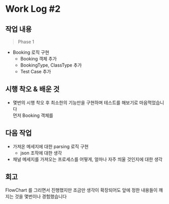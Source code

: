 # Work Log #2

## 작업 내용

> Phase 1

- Booking 로직 구현
  - Booking 객체 추가
  - BookingType, ClassType 추가
  - Test Case 추가

## 시행 착오 & 배운 것

- 몇번의 시행 착오 후 최소한의 기능만을 구현하며 테스트를 해보기로 마음먹었습니다  
먼저 Booking 객체를 

## 다음 작업

- 가져온 메세지에 대한 parsing 로직 구현
  - json 조작에 대한 생각
- 채널 메세지를 가져오는 프로세스를 어떻게, 얼마나 자주 띄울 것인지에 대한 생각

## 회고

FlowChart 를 그리면서 진행했지만 조금만 생각이 확장되어도 앞에 정한 내용들이 꺠지는 것을 몇번이나 경험했습니다  
